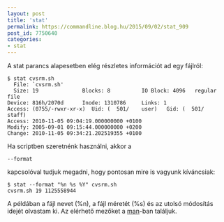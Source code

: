 ```yaml
---
layout: post
title: 'stat'
permalink: https://commandline.blog.hu/2015/09/02/stat_909
post_id: 7750640
categories: 
- stat
---
```


A stat parancs alapesetben elég részletes információt ad egy fájlról:

```
$ stat cvsrm.sh
  File: `cvsrm.sh'
  Size: 19              Blocks: 8          IO Block: 4096   regular file
Device: 816h/2070d      Inode: 1310786     Links: 1
Access: (0755/-rwxr-xr-x)  Uid: (  501/    user)   Gid: (  501/   staff)
Access: 2010-11-05 09:04:19.000000000 +0100
Modify: 2005-09-01 09:15:44.000000000 +0200
Change: 2010-11-05 09:34:21.202519355 +0100
```

Ha scriptben szeretnénk használni, akkor a 
```
--format
```
 kapcsolóval tudjuk megadni, hogy pontosan mire is vagyunk kíváncsiak:

```
$ stat --format "%n %s %Y" cvsrm.sh
cvsrm.sh 19 1125558944
```

A példában a fájl nevet (%n), a fájl méretét (%s) és az utolsó módosítás idejét olvastam ki. Az elérhető mezőket a 
[man](http://linux.die.net/man/1/stat)-ban találjuk.